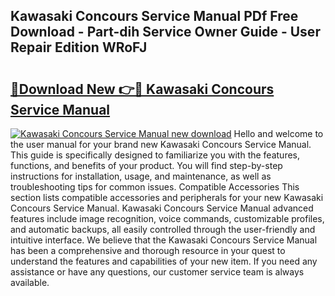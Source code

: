 ## Kawasaki Concours Service Manual PDf Free Download - Part-dih Service Owner Guide - User Repair Edition WRoFJ

# <h2><a href="http://bc11418.oget.top/?id=Kawasaki+Concours+Service+Manual">🔗Download New 👉🔴 Kawasaki Concours Service Manual</a></h2>

[![Kawasaki Concours Service Manual new download](https://i.imgur.com/5g1atiW.png)](http://bc11418.oget.top/?id=Kawasaki+Concours+Service+Manual)
Hello and welcome to the user manual for your brand new Kawasaki Concours Service Manual. This guide is specifically designed to familiarize you with the features, functions, and benefits of your product. You will find step-by-step instructions for installation, usage, and maintenance, as well as troubleshooting tips for common issues. Compatible Accessories This section lists compatible accessories and peripherals for your new Kawasaki Concours Service Manual. Kawasaki Concours Service Manual advanced features include image recognition, voice commands, customizable profiles, and automatic backups, all easily controlled through the user-friendly and intuitive interface. We believe that the Kawasaki Concours Service Manual has been a comprehensive and thorough resource in your quest to understand the features and capabilities of your new item. If you need any assistance or have any questions, our customer service team is always available.
